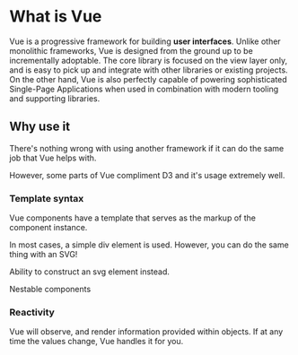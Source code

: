# What is Vue

Vue is a progressive framework for building **user interfaces**. Unlike other monolithic frameworks, Vue is designed from the ground up to be incrementally adoptable. The core library is focused on the view layer only, and is easy to pick up and integrate with other libraries or existing projects. On the other hand, Vue is also perfectly capable of powering sophisticated Single-Page Applications when used in combination with modern tooling and supporting libraries.

## Why use it

There's nothing wrong with using another framework if it can do the same job that Vue helps with.

However, some parts of Vue compliment D3 and it's usage extremely well.

### Template syntax

Vue components have a template that serves as the markup of the component instance.

In most cases, a simple div element is used. However, you can do the same thing with an SVG!

Ability to construct an svg element instead.

Nestable components

### Reactivity

Vue will observe, and render information provided within objects. If at any time the values change, Vue handles it for you.
